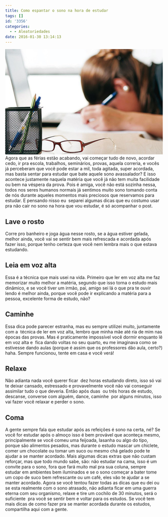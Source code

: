 ```yaml
---
title: Como espantar o sono na hora de estudar
tags: []
id: '3356'
categories:
  - - Aleatoriedades
date: 2016-01-30 13:14:13
---
```


[![sono na hora dos estudos ](/wp-content/uploads/2016/01/estudando-e-trabalhando.jpg)](/wp-content/uploads/2016/01/estudando-e-trabalhando.jpg) Agora que as férias estão acabando, vai começar tudo de novo, acordar cedo, ir pra escola, trabalhos, seminários, provas, aquela correria, e vocês já perceberam que você pode estar a mil, toda agitada, super acordada, mas basta sentar para estudar que bate aquele sono avassalador? E isso acontece justamente naquela matéria que você já não tem muita facilidade ou bem na véspera da prova. Pois é amiga, você não está sozinha nessa, todos nos seres humanos normais já sentimos muito sono tomando conta de nós durante aqueles momentos mais preciosos que reservamos para estudar. E pensando nisso eu  separei algumas dicas que eu costumo usar pra não cair no sono na hora que vou estudar, é só acompanhar o post.

## Lave o rosto

Corre pro banheiro e joga água nesse rosto, se a água estiver gelada, melhor ainda, você vai se sentir bem mais refrescada e acordada após fazer isso, porque tenho certeza que você nem lembra mais o que estava estudando.

## Leia em voz alta

Essa é a técnica que mais usei na vida. Primeiro que ler em voz alta me faz memorizar muito melhor a matéria, segundo que isso torna o estudo mais dinâmico, e se você tiver um irmão, pai, amigo sei lá o que pra te ouvir lendo é melhor ainda, porque você pode ir explicando a matéria para a pessoa, excelente forma de estudo, não?

## Caminhe

Essa dica pode parecer estranha, mas eu sempre utilizei muito, juntamente com a  técnica de ler em voz alta, lembro que minha mãe até ria de mim nas épocas das provas. Mas é praticamente impossível você dormir enquanto lê em voz alta e  fica dando voltas no seu quarto, eu me imaginava como se estivesse dando aulas (porque é assim que os professores dão aula, certo?) haha. Sempre funcionou, tente em casa e você verá!

## Relaxe

Não adianta nada você querer ficar  dez horas estudando direto, isso só vai te deixar cansado, estressado e provavelmente você não vai conseguir assimilar tudo o que deveria. Então após duas  ou três horas de estudo, descanse, converse com alguém, dance, caminhe  por alguns minutos, isso vai fazer você relaxar e perder o sono.

## Coma

A gente sempre fala que estudar após as refeições é sono na certa, né? Se você for estudar após o almoço isso é bem provável que aconteça mesmo, principalmente se você comeu uma feijoada, lasanha ou algo do tipo, porque são alimentos pesados, mas durante o estudo mascar um chiclete, comer um chocolate ou tomar um suco ou mesmo chá gelado pode te ajudar a se manter acordado. Mais algumas dicas extras que não custam reforçar, mas que todo mundo sabe, são: não estudar na cama, isso é um convite para o sono, fora que fará muito mal pra sua coluna, sempre estudar em ambientes bem iluminados e se o sono começar a bater tome um copo de suco bem refrescante ou um café, eles vão te ajudar a se manter acordado. Agora se você tentou fazer todas as dicas que eu dei ou se esta realmente com o sono atrasado, não adianta ficar em uma guerra eterna com seu organismo, relaxe e tire um cochilo de 30 minutos, será o suficiente  pra você se sentir bem e voltar para os estudos. Se você tem mais dicas de como fazer pra se manter acordada durante os estudos, compartilha aqui com a gente.
